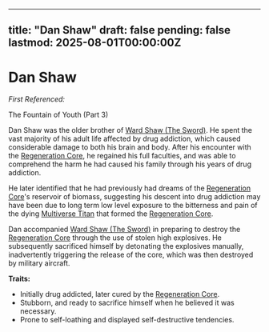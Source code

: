 
---
title: "Dan Shaw"
draft: false
pending: false
lastmod: 2025-08-01T00:00:00Z
---

# Dan Shaw

*First Referenced:*

The Fountain of Youth (Part 3)

Dan Shaw was the older brother of [Ward Shaw (The Sword)](/people/ward-shaw-the-sword). He spent the vast majority of his adult life affected by drug addiction, which caused considerable damage to both his brain and body. After his encounter with the [Regeneration Core](/devices/regeneration-core), he regained his full faculties, and was able to comprehend the harm he had caused his family through his years of drug addiction.

He later identified that he had previously had dreams of the [Regeneration Core](/devices/regeneration-core)'s reservoir of biomass, suggesting his descent into drug addiction may have been due to long term low level exposure to the bitterness and pain of the dying [Multiverse Titan](/entities/multiverse-titan) that formed the [Regeneration Core](/devices/regeneration-core).

Dan accompanied [Ward Shaw (The Sword)](/people/ward-shaw-the-sword) in preparing to destroy the [Regeneration Core](/devices/regeneration-core) through the use of stolen high explosives. He subsequently sacrificed himself by detonating the explosives manually, inadvertently triggering the release of the core, which was then destroyed by military aircraft.

**Traits:**
- Initially drug addicted, later cured by the [Regeneration Core](/devices/regeneration-core).
- Stubborn, and ready to sacrifice himself when he believed it was necessary.
- Prone to self-loathing and displayed self-destructive tendencies.
